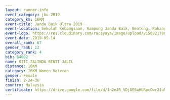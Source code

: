 ```yaml
---
layout: runner-info 
event_category: jbu-2019 
category_km: 16KM 
event-title: Janda Baik Ultra 2019 
event-location: Sekolah Kebangsaan, Kampung Janda Baik, Bentong, Pahang, Malaysia 
event-logo: https://res.cloudinary.com/raceyaya/image/upload/v1569217009/logo/janda-baik_vch1pc.jpg 
event-date: 2019-09-14
overall_rank: 67
gender_rank: 12
category_rank: 4
bib: 64002
name: SITI ZALINDA BINTI JALIL
distance: 16KM
category: 16KM Women Veteran
gender: Female
finish: 2-24-36
country: Malaysia
certificate: https://drive.google.com/file/d/1n2nJR_VDjOE6wHURpcOwr21uMDNBYHO-/view?usp=sharing
---
```

